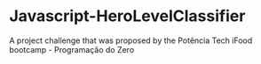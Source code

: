 # Javascript-HeroLevelClassifier
A project challenge that was proposed by the Potência Tech iFood bootcamp - Programação do Zero
